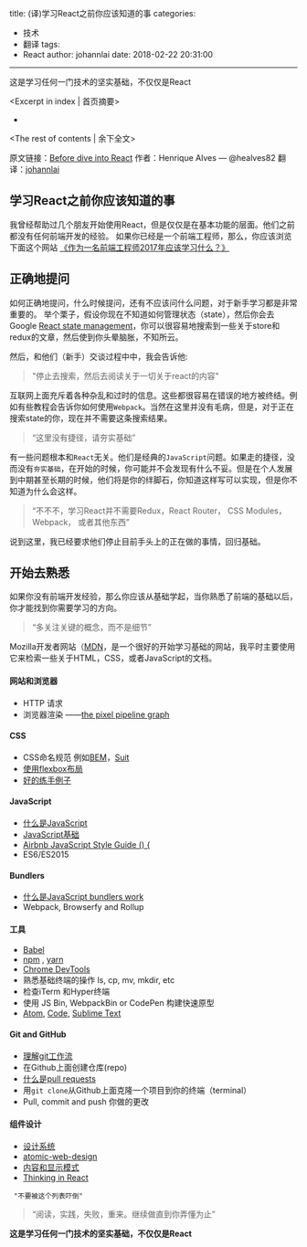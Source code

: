 title: (译)学习React之前你应该知道的事
categories:
  - 技术
  - 翻译
tags:
  - React
author: johannlai
date: 2018-02-22 20:31:00
---
这是学习任何一门技术的坚实基础，不仅仅是React

<Excerpt in index | 首页摘要> 
+ <!-- more -->
<The rest of contents | 余下全文>


原文链接：[Before dive into React](http://alves.im/blog/before-dive-into-react.html)
作者：Henrique Alves — @healves82
翻译：[johannlai](http://johannlai.com)

## 学习React之前你应该知道的事

我曾经帮助过几个朋友开始使用React，但是仅仅是在基本功能的层面。他们之前都没有任何前端开发的经验。
如果你已经是一个前端工程师，那么，你应该浏览下面这个网站 [《作为一名前端工程师2017年应该学习什么？》](https://medium.freecodecamp.com/what-to-learn-in-2017-if-youre-a-frontend-developer-b6cfef46effd?gi=6cc3e93ee1fb#.epqapplk0)

## 正确地提问

如何正确地提问，什么时候提问，还有不应该问什么问题，对于新手学习都是非常重要的。
举个栗子，假设你现在不知道如何管理状态（state），然后你会去Google [React state management](https://www.google.co.uk/search?q=react+manage+state)，你可以很容易地搜索到一些关于store和redux的文章，然后使到你头晕脑胀，不知所云。

然后，和他们（新手）交谈过程中中，我会告诉他:

> "停止去搜索，然后去阅读关于一切关于react的内容"

互联网上面充斥着各种杂乱和过时的信息。这些都很容易在错误的地方被终结。例如有些教程会告诉你如何使用`Webpack`。当然在这里并没有毛病，但是，对于正在搜索state的你，现在并不需要这条搜索结果。

> “这里没有捷径，请夯实基础”

有一些问题根本和`React`无关。他们是经典的`JavaScript`问题。如果走的捷径，没而没有`夯实基础`，在开始的时候，你可能并不会发现有什么不妥。但是在个人发展到中期甚至长期的时候，他们将是你的绊脚石，你知道这样写可以实现，但是你不知道为什么会这样。

> “不不不，学习React并不需要Redux，React Router， CSS Modules，Webpack， 或者其他东西”

说到这里，我已经要求他们停止目前手头上的正在做的事情，回归基础。

## 开始去熟悉

如果你没有前端开发经验，那么你应该从基础学起，当你熟悉了前端的基础以后，你才能找到你需要学习的方向。

> “多关注关键的概念，而不是细节”

Mozilla开发者网站（[MDN](https://developer.mozilla.org/en-US/)，是一个很好的开始学习基础的网站，我平时主要使用它来检索一些关于HTML，CSS，或者JavaScript的文档。

#### 网站和浏览器
- HTTP 请求
- 浏览器渲染 ——[the pixel pipeline graph](https://developers.google.com/web/fundamentals/performance/rendering/)


#### CSS
- CSS命名规范 例如[BEM](http://getbem.com/naming/)，[Suit](https://suitcss.github.io/)
- [使用flexbox布局](http://cssreference.io/)
- [好的练手例子](https://github.com/airbnb/css)

#### JavaScript
- [什么是JavaScript](https://developer.mozilla.org/en-US/docs/Web/JavaScript/Guide/Introduction)
- [JavaScript基础](http://speakingjs.com/es5/ch01.html)
- [Airbnb JavaScript Style Guide () { ](https://github.com/airbnb/javascript)
- ES6/ES2015

#### Bundlers
- [什么是JavaScript bundlers work](https://medium.com/@gimenete/how-javascript-bundlers-work-1fc0d0caf2da#.n9m1iaol8)
-  Webpack, Browserfy and Rollup

#### 工具
- [Babel](https://babeljs.io/)
- [npm](https://www.npmjs.com/) , [yarn](https://yarnpkg.com/en/)
- [Chrome DevTools](https://developer.chrome.com/devtools)
- 熟悉基础终端的操作 ls, cp, mv, mkdir, etc
- 检查iTerm 和Hyper终端
- 使用 JS Bin, WebpackBin or CodePen 构建快速原型
- [Atom](https://atom.io/), [Code](https://code.visualstudio.com/), [Sublime Text](https://www.sublimetext.com/3)

#### Git and GitHub
- [理解git工作流](https://guides.github.com/introduction/flow/)
- 在Github上面创建仓库(repo)
- [什么是pull requests](https://help.github.com/articles/about-pull-requests/)
- 用`git clone`从Github上面克隆一个项目到你的终端（terminal）
-  Pull, commit and push 你做的更改

#### 组件设计
- [设计系统](http://v3.danielmall.com/articles/researching-design-systems/)
- [atomic-web-design](http://bradfrost.com/blog/post/atomic-web-design/)
- [内容和显示模式](http://v3.danielmall.com/articles/content-display-patterns/)
- [Thinking in React](https://facebook.github.io/react/docs/thinking-in-react.html)

` "不要被这个列表吓倒"`

> “阅读，实践，失败，重来。继续做直到你弄懂为止”

**这是学习任何一门技术的坚实基础，不仅仅是React**